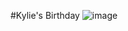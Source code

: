 #Kylie's Birthday
![image](https://github.com/goeringkenneth/Kylie-s-Birthday/assets/71526592/c548f82a-fae0-4b28-bb6c-5607e8842c76)
